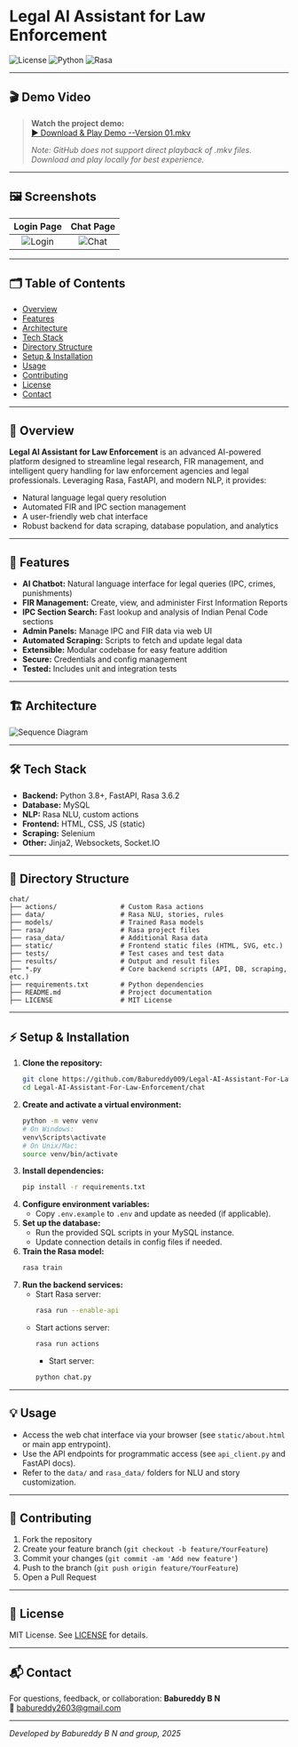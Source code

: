 # Legal AI Assistant for Law Enforcement

![License](https://img.shields.io/badge/license-MIT-blue.svg)
![Python](https://img.shields.io/badge/python-3.8%2B-blue)
![Rasa](https://img.shields.io/badge/Rasa-3.6.2-purple)

---

## 🎬 Demo Video

> **Watch the project demo:**  
> [▶️ Download & Play Demo --Version 01.mkv](../main/Demo%20--Version%2001.mkv)
>
> _Note: GitHub does not support direct playback of .mkv files. Download and play locally for best experience._

---

## 🖼️ Screenshots

| Login Page | Chat Page |
|:----------:|:---------:|
| ![Login](../main/test_outputs/Frontend/loginpage.png) | ![Chat](../main/test_outputs/Frontend/Chatpage.png) |

---

## 🗂️ Table of Contents
- [Overview](../main?tab=readme-ov-file#-overview)
- [Features](../main?tab=readme-ov-file#-features)
- [Architecture](../main?tab=readme-ov-file#%EF%B8%8F-architecture)
- [Tech Stack](../main?tab=readme-ov-file#%EF%B8%8F-tech-stack)
- [Directory Structure](../main?tab=readme-ov-file#-directory-structure)
- [Setup & Installation](../main?tab=readme-ov-file#-setup--installation)
- [Usage](../main?tab=readme-ov-file#-usage)
- [Contributing](../main?tab=readme-ov-file#-contributing)
- [License](../main?tab=readme-ov-file#-license)
- [Contact](../main?tab=readme-ov-file#-contact)

---

## 📝 Overview
**Legal AI Assistant for Law Enforcement** is an advanced AI-powered platform designed to streamline legal research, FIR management, and intelligent query handling for law enforcement agencies and legal professionals. Leveraging Rasa, FastAPI, and modern NLP, it provides:
- Natural language legal query resolution
- Automated FIR and IPC section management
- A user-friendly web chat interface
- Robust backend for data scraping, database population, and analytics

---

## 🚀 Features
- **AI Chatbot:** Natural language interface for legal queries (IPC, crimes, punishments)
- **FIR Management:** Create, view, and administer First Information Reports
- **IPC Section Search:** Fast lookup and analysis of Indian Penal Code sections
- **Admin Panels:** Manage IPC and FIR data via web UI
- **Automated Scraping:** Scripts to fetch and update legal data
- **Extensible:** Modular codebase for easy feature addition
- **Secure:** Credentials and config management
- **Tested:** Includes unit and integration tests

---

## 🏗️ Architecture

![Sequence Diagram](../main/Documentation/Diagrams/Seaquence%20Diagram.png)

---

## 🛠️ Tech Stack
- **Backend:** Python 3.8+, FastAPI, Rasa 3.6.2
- **Database:** MySQL
- **NLP:** Rasa NLU, custom actions
- **Frontend:** HTML, CSS, JS (static)
- **Scraping:** Selenium
- **Other:** Jinja2, Websockets, Socket.IO

---

## 📁 Directory Structure
```
chat/
├── actions/                # Custom Rasa actions
├── data/                   # Rasa NLU, stories, rules
├── models/                 # Trained Rasa models
├── rasa/                   # Rasa project files
├── rasa_data/              # Additional Rasa data
├── static/                 # Frontend static files (HTML, SVG, etc.)
├── tests/                  # Test cases and test data
├── results/                # Output and result files
├── *.py                    # Core backend scripts (API, DB, scraping, etc.)
├── requirements.txt        # Python dependencies
├── README.md               # Project documentation
├── LICENSE                 # MIT License
```

---

## ⚡ Setup & Installation
1. **Clone the repository:**
   ```bash
   git clone https://github.com/Babureddy009/Legal-AI-Assistant-For-Law-Enforcement.git
   cd Legal-AI-Assistant-For-Law-Enforcement/chat
   ```
2. **Create and activate a virtual environment:**
   ```bash
   python -m venv venv
   # On Windows:
   venv\Scripts\activate
   # On Unix/Mac:
   source venv/bin/activate
   ```
3. **Install dependencies:**
   ```bash
   pip install -r requirements.txt
   ```
4. **Configure environment variables:**
   - Copy `.env.example` to `.env` and update as needed (if applicable).
5. **Set up the database:**
   - Run the provided SQL scripts in your MySQL instance.
   - Update connection details in config files if needed.
6. **Train the Rasa model:**
   ```bash
   rasa train
   ```
7. **Run the backend services:**
   - Start Rasa server:
     ```bash
     rasa run --enable-api
     ```
   - Start actions server:
     ```bash
     rasa run actions
     ```
        - Start  server:
     ```bash
     python chat.py
     ```

---

## 💡 Usage
- Access the web chat interface via your browser (see `static/about.html` or main app entrypoint).
- Use the API endpoints for programmatic access (see `api_client.py` and FastAPI docs).
- Refer to the `data/` and `rasa_data/` folders for NLU and story customization.

---

## 🤝 Contributing
1. Fork the repository
2. Create your feature branch (`git checkout -b feature/YourFeature`)
3. Commit your changes (`git commit -am 'Add new feature'`)
4. Push to the branch (`git push origin feature/YourFeature`)
5. Open a Pull Request

---

## 📄 License
MIT License. See [LICENSE](LICENSE) for details.

---

## 📬 Contact
For questions, feedback, or collaboration:
**Babureddy B N**  
📧 babureddy2603@gmail.com

---
*Developed by Babureddy B N and group, 2025* 
